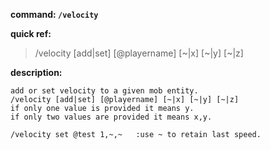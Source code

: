 <!-- BEGIN_AUTOGEN: do NOT edit in this block -->

**command: `/velocity`**

**quick ref:**
> /velocity [add|set] [@playername] [~|x] [~|y] [~|z]

**description:**

```
add or set velocity to a given mob entity. 
/velocity [add|set] [@playername] [~|x] [~|y] [~|z]
if only one value is provided it means y.
if only two values are provided it means x,y.

/velocity set @test 1,~,~   :use ~ to retain last speed.
```

<!-- END_AUTOGEN-->
